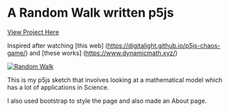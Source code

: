 # A Random Walk written p5js

[View Project Here](https://mvilarinho.github.io/randomWalk/)

Inspired after watching [this web] (https://digitalight.github.io/p5js-chaos-game/) and [these works] (https://www.dynamicmath.xyz/)

[![Random Walk](https://img.youtube.com/vi/stgYW6M5o4k/0.jpg)](https://www.youtube.com/watch?v=stgYW6M5o4k "Random Walk")

This is my p5js sketch that involves looking at a mathematical model which has a lot of applications in Science.

I also used bootstrap to style the page and also made an About page.